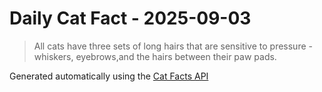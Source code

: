 # Daily Cat Fact - 2025-09-03

> All cats have three sets of long hairs that are sensitive to pressure - whiskers, eyebrows,and the hairs between their paw pads.

Generated automatically using the [Cat Facts API](https://catfact.ninja)
